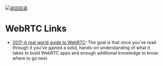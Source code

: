 [![返回目录](https://parg.co/UGo)](https://github.com/wxyyxc1992/Awesome-Links) 
 
 


# WebRTC Links

* [2017-A real world guide to WebRTC](https://deepstreamhub.com/tutorials/protocols/webrtc-intro/): The goal is that once you've read through it you've gained a solid, hands-on understanding of what it takes to build WebRTC apps and enough additional knowledge to know where to go next.
